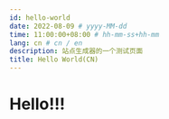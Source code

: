 ```yaml
---
id: hello-world
date: 2022-08-09 # yyyy-MM-dd
time: 11:00:00+08:00 # hh-mm-ss+hh-mm
lang: cn # cn / en
description: 站点生成器的一个测试页面
title: Hello World(CN)
---
```


# Hello!!!
